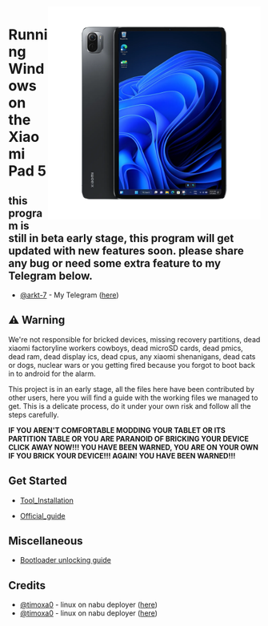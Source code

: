 <img align="right" src="./assets/nabu.png" width="425" alt="Windows Running On A Xiaomi Pad 5">


# Running Windows on the Xiaomi Pad 5
## this program is still in beta early stage, this program will get updated with new features soon. please share any bug or need some extra feature to my Telegram below.
- [@arkt-7](https://t.me/ArKT_7) - My Telegram ([here](https://telegram.me/ArKT_7))

## ⚠️ Warning
We're not responsible for bricked devices, missing recovery partitions, dead xiaomi factoryline workers cowboys, dead microSD cards, dead pmics, dead ram, dead display ics, dead cpus, any xiaomi shenanigans, dead cats or dogs, nuclear wars or you getting fired because you forgot to boot back in to android for the alarm.

This project is in an early stage, all the files here have been contributed by other users, here you will find a guide with the working files we managed to get. This is a delicate process, do it under your own risk and follow all the steps carefully.

**IF YOU AREN'T COMFORTABLE MODDING YOUR TABLET OR ITS PARTITION TABLE OR YOU ARE PARANOID OF BRICKING YOUR DEVICE CLICK AWAY NOW!!! YOU HAVE BEEN WARNED, YOU ARE ON YOUR OWN IF YOU BRICK YOUR DEVICE!!! AGAIN! YOU HAVE BEEN WARNED!!!**

## Get Started

- [Tool_Installation](guide/English/prepare-en.md)

- [Official_guide](https://github.com/erdilS/Port-Windows-11-Xiaomi-Pad-5)



## Miscellaneous

- [Bootloader unlocking guide](guide/English/unlock-bootloader-en.md)


## Credits

- [@timoxa0](https://git.timoxa0.su/timoxa0) - linux on nabu deployer ([here](https://git.timoxa0.su/timoxa0/Guide-Linux-Nabu))
- [@timoxa0](https://github.com/timoxa0) - linux on nabu deployer ([here](https://github.com/timoxa0/Guide-Linux-Nabu))


